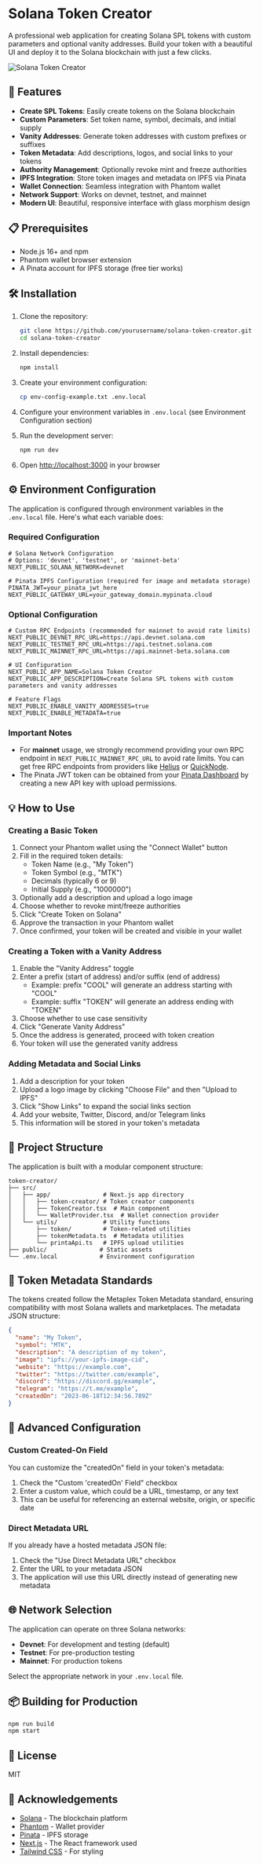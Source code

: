 # Solana Token Creator

A professional web application for creating Solana SPL tokens with custom parameters and optional vanity addresses. Build your token with a beautiful UI and deploy it to the Solana blockchain with just a few clicks.

![Solana Token Creator](https://i.imgur.com/example-screenshot.png)

## 🚀 Features

- **Create SPL Tokens**: Easily create tokens on the Solana blockchain
- **Custom Parameters**: Set token name, symbol, decimals, and initial supply
- **Vanity Addresses**: Generate token addresses with custom prefixes or suffixes
- **Token Metadata**: Add descriptions, logos, and social links to your tokens
- **Authority Management**: Optionally revoke mint and freeze authorities
- **IPFS Integration**: Store token images and metadata on IPFS via Pinata
- **Wallet Connection**: Seamless integration with Phantom wallet
- **Network Support**: Works on devnet, testnet, and mainnet
- **Modern UI**: Beautiful, responsive interface with glass morphism design

## 📋 Prerequisites

- Node.js 16+ and npm
- Phantom wallet browser extension
- A Pinata account for IPFS storage (free tier works)

## 🛠️ Installation

1. Clone the repository:
   ```bash
   git clone https://github.com/yourusername/solana-token-creator.git
   cd solana-token-creator
   ```

2. Install dependencies:
   ```bash
   npm install
   ```

3. Create your environment configuration:
   ```bash
   cp env-config-example.txt .env.local
   ```

4. Configure your environment variables in `.env.local` (see Environment Configuration section)

5. Run the development server:
   ```bash
   npm run dev
   ```

6. Open [http://localhost:3000](http://localhost:3000) in your browser

## ⚙️ Environment Configuration

The application is configured through environment variables in the `.env.local` file. Here's what each variable does:

### Required Configuration

```
# Solana Network Configuration
# Options: 'devnet', 'testnet', or 'mainnet-beta'
NEXT_PUBLIC_SOLANA_NETWORK=devnet

# Pinata IPFS Configuration (required for image and metadata storage)
PINATA_JWT=your_pinata_jwt_here
NEXT_PUBLIC_GATEWAY_URL=your_gateway_domain.mypinata.cloud
```

### Optional Configuration

```
# Custom RPC Endpoints (recommended for mainnet to avoid rate limits)
NEXT_PUBLIC_DEVNET_RPC_URL=https://api.devnet.solana.com
NEXT_PUBLIC_TESTNET_RPC_URL=https://api.testnet.solana.com
NEXT_PUBLIC_MAINNET_RPC_URL=https://api.mainnet-beta.solana.com

# UI Configuration
NEXT_PUBLIC_APP_NAME=Solana Token Creator
NEXT_PUBLIC_APP_DESCRIPTION=Create Solana SPL tokens with custom parameters and vanity addresses

# Feature Flags
NEXT_PUBLIC_ENABLE_VANITY_ADDRESSES=true
NEXT_PUBLIC_ENABLE_METADATA=true
```

### Important Notes

- For **mainnet** usage, we strongly recommend providing your own RPC endpoint in `NEXT_PUBLIC_MAINNET_RPC_URL` to avoid rate limits. You can get free RPC endpoints from providers like [Helius](https://helius.dev) or [QuickNode](https://quicknode.com).
- The Pinata JWT token can be obtained from your [Pinata Dashboard](https://app.pinata.cloud/keys) by creating a new API key with upload permissions.

## 💡 How to Use

### Creating a Basic Token

1. Connect your Phantom wallet using the "Connect Wallet" button
2. Fill in the required token details:
   - Token Name (e.g., "My Token")
   - Token Symbol (e.g., "MTK")
   - Decimals (typically 6 or 9)
   - Initial Supply (e.g., "1000000")
3. Optionally add a description and upload a logo image
4. Choose whether to revoke mint/freeze authorities
5. Click "Create Token on Solana"
6. Approve the transaction in your Phantom wallet
7. Once confirmed, your token will be created and visible in your wallet

### Creating a Token with a Vanity Address

1. Enable the "Vanity Address" toggle
2. Enter a prefix (start of address) and/or suffix (end of address)
   - Example: prefix "COOL" will generate an address starting with "COOL"
   - Example: suffix "TOKEN" will generate an address ending with "TOKEN"
3. Choose whether to use case sensitivity
4. Click "Generate Vanity Address"
5. Once the address is generated, proceed with token creation
6. Your token will use the generated vanity address

### Adding Metadata and Social Links

1. Add a description for your token
2. Upload a logo image by clicking "Choose File" and then "Upload to IPFS"
3. Click "Show Links" to expand the social links section
4. Add your website, Twitter, Discord, and/or Telegram links
5. This information will be stored in your token's metadata

## 🧩 Project Structure

The application is built with a modular component structure:

```
token-creator/
├── src/
│   ├── app/               # Next.js app directory
│   │   ├── token-creator/ # Token creator components
│   │   ├── TokenCreator.tsx  # Main component
│   │   └── WalletProvider.tsx  # Wallet connection provider
│   └── utils/             # Utility functions
│       ├── token/         # Token-related utilities
│       ├── tokenMetadata.ts  # Metadata utilities
│       └── printaApi.ts   # IPFS upload utilities
├── public/               # Static assets
└── .env.local            # Environment configuration
```

## 📝 Token Metadata Standards

The tokens created follow the Metaplex Token Metadata standard, ensuring compatibility with most Solana wallets and marketplaces. The metadata JSON structure:

```json
{
  "name": "My Token",
  "symbol": "MTK",
  "description": "A description of my token",
  "image": "ipfs://your-ipfs-image-cid",
  "website": "https://example.com",
  "twitter": "https://twitter.com/example",
  "discord": "https://discord.gg/example",
  "telegram": "https://t.me/example",
  "createdOn": "2023-06-18T12:34:56.789Z"
}
```

## 🔧 Advanced Configuration

### Custom Created-On Field

You can customize the "createdOn" field in your token's metadata:

1. Check the "Custom 'createdOn' Field" checkbox
2. Enter a custom value, which could be a URL, timestamp, or any text
3. This can be useful for referencing an external website, origin, or specific date

### Direct Metadata URL

If you already have a hosted metadata JSON file:

1. Check the "Use Direct Metadata URL" checkbox
2. Enter the URL to your metadata JSON
3. The application will use this URL directly instead of generating new metadata

## 🌐 Network Selection

The application can operate on three Solana networks:

- **Devnet**: For development and testing (default)
- **Testnet**: For pre-production testing
- **Mainnet**: For production tokens

Select the appropriate network in your `.env.local` file.

## 📦 Building for Production

```bash
npm run build
npm start
```

## 📄 License

MIT

## 🙏 Acknowledgements

- [Solana](https://solana.com) - The blockchain platform
- [Phantom](https://phantom.app) - Wallet provider
- [Pinata](https://pinata.cloud) - IPFS storage
- [Next.js](https://nextjs.org) - The React framework used
- [Tailwind CSS](https://tailwindcss.com) - For styling
